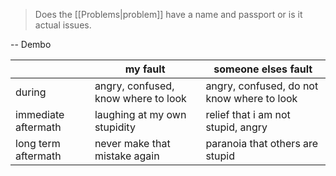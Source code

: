 >  Does the [[Problems|problem]] have a name and passport or is it actual issues.

-- Dembo

|  | my fault | someone elses fault |
| ---- | ---- | ---- |
| during | angry, confused, know where to look | angry, confused, do not know where to look |
| immediate aftermath | laughing at my own stupidity | relief that i am not stupid, angry |
| long term aftermath | never make that mistake again | paranoia that others are stupid |
